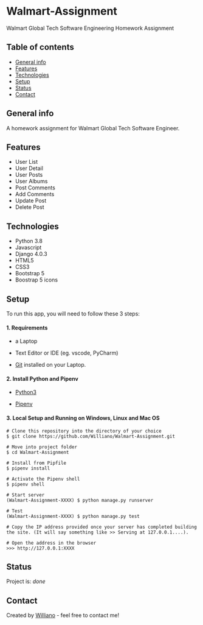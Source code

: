 # Walmart-Assignment
Walmart Global Tech Software Engineering Homework Assignment

## Table of contents
* [General info](#general-info)
* [Features](#features)
* [Technologies](#technologies)
* [Setup](#setup)
* [Status](#status)
* [Contact](#contact)

## General info
A homework assignment for Walmart Global Tech Software Engineer.


## Features

* User List
* User Detail
* User Posts
* User Albums
* Post Comments
* Add Comments
* Update Post
* Delete Post

## Technologies
* Python 3.8
* Javascript
* Django 4.0.3
* HTML5
* CSS3 
* Bootstrap 5
* Boostrap 5 icons


## Setup

To run this app, you will need to follow these 3 steps:

#### 1. Requirements
  - a Laptop

  - Text Editor or IDE (eg. vscode, PyCharm)

  - [Git](https://git-scm.com/book/en/v2/Getting-Started-Installing-Git) installed on your Laptop.


#### 2. Install Python and Pipenv
  - [Python3](https://www.python.org/downloads/)
  

  - [Pipenv](https://pipenv-es.readthedocs.io/es/stable/)

#### 3. Local Setup and Running on Windows, Linux and Mac OS

  ```
  # Clone this repository into the directory of your choice
  $ git clone https://github.com/Williano/Walmart-Assignment.git

  # Move into project folder
  $ cd Walmart-Assignment

  # Install from Pipfile
  $ pipenv install

  # Activate the Pipenv shell
  $ pipenv shell

  # Start server
  (Walmart-Assignment-XXXX) $ python manage.py runserver
  
  # Test 
  (Walmart-Assignment-XXXX) $ python manage.py test
  
  # Copy the IP address provided once your server has completed building the site. (It will say something like >> Serving at 127.0.0.1....).
  
  # Open the address in the browser
  >>> http://127.0.0.1:XXXX
  
  ```


## Status
Project is: _done_

## Contact
Created by [Williano](https://williano.github.io/) - feel free to contact me!

